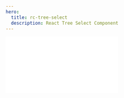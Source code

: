 ```yaml
---
hero:
  title: rc-tree-select
  description: React Tree Select Component
---
```


<embed src="../README.md"></embed>
